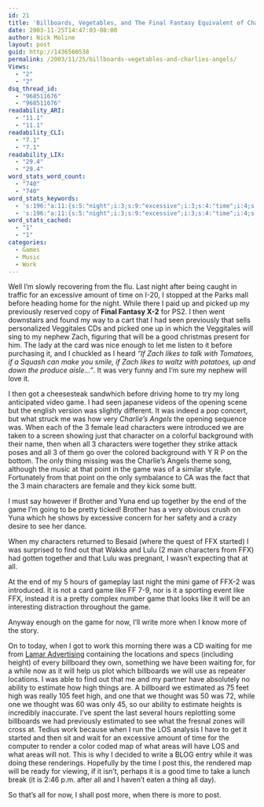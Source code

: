```yaml
---
id: 21
title: 'Billboards, Vegetables, and The Final Fantasy Equivalent of Charlie&#8217;s Angels'
date: 2003-11-25T14:47:03-08:00
author: Nick Moline
layout: post
guid: http://1436560538
permalink: /2003/11/25/billboards-vegetables-and-charlies-angels/
Views:
  - "2"
  - "2"
dsq_thread_id:
  - "968511676"
  - "968511676"
readability_ARI:
  - "11.1"
  - "11.1"
readability_CLI:
  - "7.1"
  - "7.1"
readability_LIX:
  - "29.4"
  - "29.4"
word_stats_word_count:
  - "740"
  - "740"
word_stats_keywords:
  - 's:196:"a:11:{s:5:"night";i:3;s:9:"excessive";i:3;s:4:"time";i:4;s:10:"previously";i:3;s:4:"zach";i:3;s:4:"game";i:8;s:10:"characters";i:5;s:8:"together";i:3;s:4:"like";i:3;s:4:"high";i:3;s:4:"post";i:3;}";'
  - 's:196:"a:11:{s:5:"night";i:3;s:9:"excessive";i:3;s:4:"time";i:4;s:10:"previously";i:3;s:4:"zach";i:3;s:4:"game";i:8;s:10:"characters";i:5;s:8:"together";i:3;s:4:"like";i:3;s:4:"high";i:3;s:4:"post";i:3;}";'
word_stats_cached:
  - "1"
  - "1"
categories:
  - Games
  - Music
  - Work
---
```

Well I&#8217;m slowly recovering from the flu. Last night after being caught in traffic for an excessive amount of time on I-20, I stopped at the Parks mall before heading home for the night. While there I paid up and picked up my previously reserved copy of **Final Fantasy X-2** for PS2. I then went downstairs and found my way to a cart that I had seen previously that sells personalized Veggitales CDs and picked one up in which the Veggitales will sing to my nephew Zach, figuring that will be a good christmas present for him. The lady at the card was nice enough to let me listen to it before purchasing it, and I chuckled as I heard _&#8220;If Zach likes to talk with Tomatoes, if a Squash can make you smile, if Zach likes to waltz with potatoes, up and down the produce aisle&#8230;&#8221;_. It was very funny and I&#8217;m sure my nephew will love it.

I then got a cheesesteak sandwhich before driving home to try my long anticipated video game. I had seen japanese videos of the opening scene but the english version was slightly different. It was indeed a pop concert, but what struck me was how very _Charlie&#8217;s Angels_ the opening sequence was. When each of the 3 female lead characters were introduced we are taken to a screen showing just that character on a colorful background with their name, then when all 3 characters were together they strike attack poses and all 3 of them go over the colored background with Y R P on the bottom. The only thing missing was the Charlie&#8217;s Angels theme song, although the music at that point in the game was of a similar style. Fortunately from that point on the only symbalance to CA was the fact that the 3 main characters are female and they kick some butt.

I must say however if Brother and Yuna end up together by the end of the game I&#8217;m going to be pretty ticked! Brother has a very obvious crush on Yuna which he shows by excessive concern for her safety and a crazy desire to see her dance.

When my characters returned to Besaid (where the quest of FFX started) I was surprised to find out that Wakka and Lulu (2 main characters from FFX) had gotten together and that Lulu was pregnant, I wasn&#8217;t expecting that at all.

At the end of my 5 hours of gameplay last night the mini game of FFX-2 was introduced. It is not a card game like FF 7-9, nor is it a sporting event like FFX, instead it is a pretty complex number game that looks like it will be an interesting distraction throughout the game.

Anyway enough on the game for now, I&#8217;ll write more when I know more of the story.

On to today, when I got to work this morning there was a CD waiting for me from <a target="_blank" href="http://www.lamar.com/">Lamar Advertising</a> containing the locations and specs (including height) of every billboard they own, something we have been waiting for, for a while now as it will help us plot which billboards we will use as repeater locations. I was able to find out that me and my partner have absolutely no ability to estimate how high things are. A billboard we estimated as 75 feet high was really 105 feet high, and one that we thought was 50 was 72, while one we thought was 60 was only 45, so our ability to estimate heights is incredibly inaccurate. I&#8217;ve spent the last several hours replotting some billboards we had previously estimated to see what the fresnal zones will cross at. Tedius work because when I run the LOS analysis I have to get it started and then sit and wait for an excessive amount of time for the computer to render a color coded map of what areas will have LOS and what areas will not. This is why I decided to write a BLOG entry while it was doing these renderings. Hopefully by the time I post this, the rendered map will be ready for viewing, if it isn&#8217;t, perhaps it is a good time to take a lunch break (it is 2:46 p.m. after all and I haven&#8217;t eaten a thing all day).

So that&#8217;s all for now, I shall post more, when there is more to post.
